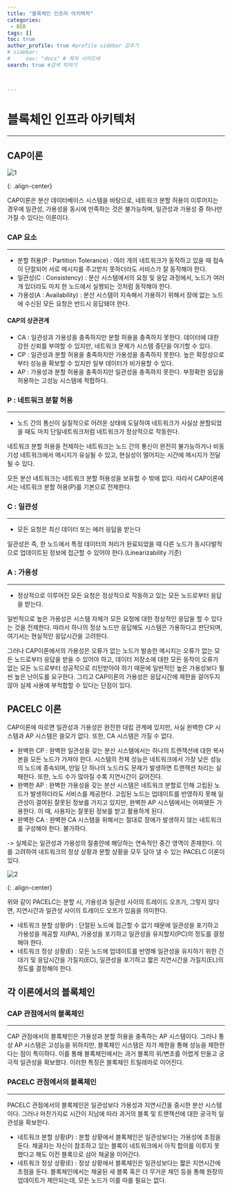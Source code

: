 ```yaml
---
title: "블록체인 인프라 아키텍처"
categories:
 - BEB
tags: [] 
toc: true
author_profile: true #profile sidebar 감추기
# sidebar:
#     nav: "docs" # 목차 사이드바
search: true #검색 피하기



---
```




# 블록체인 인프라 아키텍처

---



## CAP이론

![1](../../images/2022-10-24-blockchainArch/1.png)

{: .align-center}

CAP이론은 분산 데이터베이스 시스템을 바탕으로, 네트워크 분할 허용이 이루어지는 경우에 일관성, 가용성을 동시에 만족하는 것은 불가능하며, 일관성과 가용성 중 하나만 가질 수 있다는 이론이다.



### CAP 요소

---

- 분할 허용(P : Partition Tolerance) : 여러 개의 네트워크가 동작하고 있을 때 접속이 단절되어 서로 메시지를 주고받지 못하더라도 서비스가 잘 동작해야 한다.
- 일관성(C : Consistency) : 분산 시스템에서의 요청 및 응답 과정에서, 노드가 여러 개 있더라도 마치 한 노드에서 실행되는 것처럼 동작해야 한다.
- 가용성(A : Availability) : 분산 시스템이 지속해서 가용하기 위해서 장애 없는 노드에 수신된 모든 요청은 반드시 응답돼야 한다.



#### CAP의 상관관계

- CA : 일관성과 가용성을 충족하지만 분할 허용을 충족하지 못한다. 데이터에 대한 강한 신뢰를 부여할 수 있지만, 네트워크 문제가 시스템 중단을 야기할 수 있다.
- CP : 일관성과 분할 허용을 충족하지만 가용성을 충족하지 못한다. 높은 확장성으로부터 성능을 확보할 수 있지만 일부 데이터가 비가용할 수 있다.
- AP : 가용성과 분할 허용을 충족하지만 일관성을 충족하지 못한다. 부정확한 응답을 허용하는 고성능 시스템에 적합하다.



### P : 네트워크 분할 허용

---

- 노드 간의 통신이 실질적으로 어려운 상태에 도달하여 네트워크가 사실상 분할되었을 때도 마치 단일네트워크처럼 네트워크가 정상적으로 작동한다.

네트워크 분할 허용을 전제하는 네트워크는 노드 간의 통신이 완전히 불가능하거나 비동기성 네트워크에서 메시지가 유실될 수 있고, 현실성이 떨어지는 시간에 메시지가 전달될 수 있다.

모든 분산 네트워크는 네트워크 분할 허용성을 보유할 수 밖에 없다. 따라서 CAP이론에서는 네트워크 분할 허용(P)를 기본으로 전제한다.



### C : 일관성

---

- 모든 요청은 최신 데이터 또는 에러 응답을 받는다

일관성은 즉, 한 노드에서 특정 데이터의 처리가 완료되었을 때 다른 노드가 동시다발적으로 업데이트된 정보에 접근할 수 있어야 한다.(Linearizability 기준)



### A : 가용성

---

- 정상적으로 이루어진 모든 요청은 정상적으로 작동하고 있는 모든 노드로부터 응답을 받는다.

일반적으로 높은 가용성은 시스템 자체가 모든 요청에 대한 정상적인 응답을 할 수 있다는 것을 전제한다. 따라서 하나의 정상 노드만 응답해도 시스템은 가용하다고 판단되며, 여기서는 현실적인 응답시간을 고려한다.

그러나 CAP이론에서의 가용성은 오류가 없는 노드가 발송한 메시지는 오류가 없는 모든 노드로부터 응답을 받을 수 있어야 하고, 데이터 저장소에 대한 모든 동작이 오류가 없는 모든 노드로부터 성공적으로 리턴받아야 하기 때문에 일반적인 높은 가용성보다 훨씬 높은 난이도를 요구한다. 그리고 CAP이론의 가용성은 응답시간에 제한을 걸어두지 않아 실제 사용에 부적합할 수 있다는 단점이 있다.



## PACELC 이론

CAP이론에 따르면 일관성과 가용성은 완전한 대립 관계에 있지만, 사실 완벽한 CP 시스템과 AP 시스템은 쓸모가 없다. 또한, CA 시스템은 가질 수 없다.

- 완벽한 CP : 완벽한 일관성을 갖는 분산 시스템에서는 하나의 트랜잭션에 대한 복사본을 모든 노드가 가져야 한다. 시스템의 전체 성능은 네트워크에서 가장 낮은 성능의 노드에 종속되며, 만일 단 하나의 노드라도 문제가 발생하면 트랜잭션 처리는 실패한다. 또한, 노드 수가 많아질 수록 지연시간이 길어진다.
- 완벽한 AP : 완벽한 가용성을 갖는 분산 시스템은 네트워크 분할로 인해 고립된 노드가 발생하더라도 서비스를 제공한다. 고립된 노드는 업데이트를 반영하지 못해 일관성이 결여된 잘못된 정보를 가지고 있지만, 완벽한 AP 시스템에서는 어찌됐든 가용한다. 이 때, 사용자는 잘못된 정보를 받고 활용하게 된다.
- 완벽한 CA : 완벽한 CA 시스템을 위해서는 절대로 장애가 발생하지 않는 네트워크를 구성해야 한다. 불가하다.



-> 실제로는 일관성과 가용성의 절충안에 해당하는 연속적인 중간 영역이 존재한다. 이를 고려하여 네트워크의 정상 상황과 분할 상황을 모두 담아 낼 수 있는 PACELC 이론이 있다.

![2](../../images/2022-10-24-blockchainArch/2.png)

{: .align-center}

위와 같이 PACELC는 분할 시, 가용성과 일관성 사이의 트레이드 오프가, 그렇지 않다면, 지연시간과 일관성 사이의 트레이드 오프가 있음을 의미한다.

- 네트워크 분할 상황(P) : 단절된 노드에 접근할 수 없기 때문에 일관성을 포기하고 가용성을 제공할 지(PA),  가용성을 포기하고 일관성을 유지할지(PC)의 정도를 결정해야 한다.
- 네트워크 정상 상황(E) : 모든 노드에 업데이트를 반영해 일관성을 유지하기 위한 긴 대기 및 응답시간을 가질지(EC), 일관성을 포기하고 짧은 지연시간을 가질지(EL)의 정도를 결정해야 한다.



## 각 이론에서의 블록체인



### CAP 관점에서의 블록체인

---

CAP 관점에서의 블록체인은 가용성과 분할 허용을 충족하는 AP 시스템이다. 그러나 통상 AP 시스템은 고성능을 위하지만, 블록체인 시스템은 자가 제한을 통해 성능을 제한한다는 점이 특이하다. 이를 통해 블록체인에서는 과거 블록의 위/변조를 어렵게 만들고 궁극적 일관성을 확보했다. 이러한 특징은 블록체인 트릴레마로 이어진다.



### PACELC 관점에서의 블록체인

---

PACELC 관점에서의 블록체인은 일관성보다 가용성과 지연시간을 중시한 분산 시스템이다. 그러나 마찬가지로 시간이 지남에 따라 과거의 블록 및 트랜잭션에 대한 궁극적 일관성을 확보한다.

- 네트워크 분할 상황(P) : 분할 상황에서 블록체인은 일관성보다는 가용성에 초점을 둔다. 채굴자는 자신이 참조하고 있는 블록이 네트워크에서 아직 합의를 이루지 못했다고 해도 이전 블록으로 삼아 채굴을 이어간다.
- 네트워크 정상 상황(E) : 정상 상황에서 블록체인은 일관성보다는 짧은 지연시간에 초점을 둔다. 블록체인에서는 채굴된 새 블록 혹은 더 무거운 체인 등을 통해 원장의 업데이트가 제안되는데, 모든 노드가 이를 따를 필요는 없다.



 
